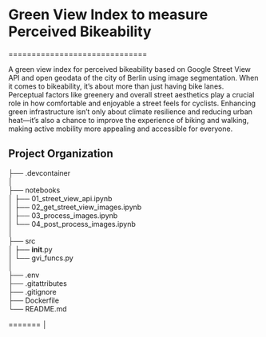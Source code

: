 # Green View Index to measure Perceived Bikeability
==============================

A green view index for perceived bikeability based on Google Street View API and open geodata of the city of Berlin using image segmentation. When it comes to bikeability, it’s about more than just having bike lanes. Perceptual factors like greenery and overall street aesthetics play a crucial role in how comfortable and enjoyable a street feels for cyclists. Enhancing green infrastructure isn’t only about climate resilience and reducing urban heat—it’s also a chance to improve the experience of biking and walking, making active mobility more appealing and accessible for everyone.

## Project Organization

├── .devcontainer  
│  
├── notebooks  
│   ├── 01_street_view_api.ipynb  
│   ├── 02_get_street_view_images.ipynb  
│   ├── 03_process_images.ipynb  
│   └── 04_post_process_images.ipynb  
│  
├── src  
│   ├── __init__.py  
│   └── gvi_funcs.py  
│  
├── .env  
├── .gitattributes  
├── .gitignore  
├── Dockerfile  
└── README.md  

=======
│